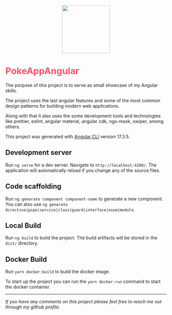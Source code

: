 <div style="display:flex;justify-content:center;">
   <img src="https://cdn-icons-png.flaticon.com/256/1169/1169608.png" width="150" style="">
</div>
<h1 align="start" style="color:#FF516C;">PokeAppAngular</h1>

The porpose of this project is to serve as small showcase of my Angular skills.

The project uses the last angular features and some of the most common design patterns for building modern web applications.

Along with that it also uses the some development tools and technologies like prettier, eslint, angular material, angular cdk, ngx-mask, swiper, among others.

This project was generated with [Angular CLI](https://github.com/angular/angular-cli) version 17.3.5.

## Development server

Run `ng serve` for a dev server. Navigate to `http://localhost:4200/`. The application will automatically reload if you change any of the source files.

## Code scaffolding

Run `ng generate component component-name` to generate a new component. You can also use `ng generate directive|pipe|service|class|guard|interface|enum|module`.

## Local Build

Run `ng build` to build the project. The build artifacts will be stored in the `dist/` directory.

## Docker Build

Run `yarn docker:build` to build the docker image. 

To start up the project you can run the `yarn docker:run` command to start the docker container.

<hr>

*If you have any comments on this project please feel free to reach me out through my github profile.*
